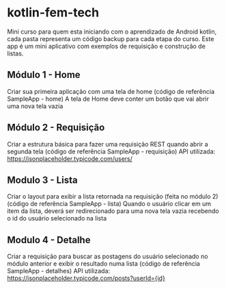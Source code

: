 # kotlin-fem-tech

Mini curso para quem esta iniciando com o aprendizado de Android kotlin, cada pasta representa um código backup para cada etapa do curso. 
Este app é um mini aplicativo com exemplos de requisição e construção de listas.

## Módulo 1 - Home
Criar sua primeira aplicação com uma tela de home (código de referência SampleApp - home)
A tela de Home deve conter um botão que vai abrir uma nova tela vazia

## Módulo 2 - Requisição
Criar a estrutura básica para fazer uma requisição REST quando abrir a segunda tela (código de referência SampleApp - requisição)
API utilizada: https://jsonplaceholder.typicode.com/users/

## Modulo 3 - Lista
Criar o layout para exibir a lista retornada na requisição (feita no módulo 2) (código de referência SampleApp - lista)
Quando o usuário clicar em um item da lista, deverá ser redirecionado para uma nova tela vazia recebendo o id do usuário selecionado na lista

## Modulo 4 - Detalhe
Criar a requisição para buscar as postagens do usuário selecionado no módulo anterior e exibir o resultado numa lista (código de referência SampleApp - detalhes)
API utilizada: https://jsonplaceholder.typicode.com/posts?userId={id}
